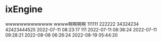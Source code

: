 # ixEngine

wwwwwwwwwwwww
wwww啊啊啊啊
111111
222222
34324234
42423444525
2022-07-11 08:23:17
111
2022-07-11 08:38:24
2022-07-11 09:28:21
2022-08-08 06:26:24
2022-08-19 05:44:20
